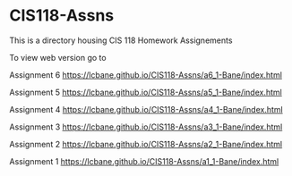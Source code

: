 # CIS118-Assns
This is a directory housing CIS 118 Homework Assignements

To view web version go to

Assignment 6 https://lcbane.github.io/CIS118-Assns/a6_1-Bane/index.html

Assignment 5 https://lcbane.github.io/CIS118-Assns/a5_1-Bane/index.html

Assignment 4 https://lcbane.github.io/CIS118-Assns/a4_1-Bane/index.html

Assignment 3 https://lcbane.github.io/CIS118-Assns/a3_1-Bane/index.html

Assignment 2 https://lcbane.github.io/CIS118-Assns/a2_1-Bane/index.html

Assignment 1 https://lcbane.github.io/CIS118-Assns/a1_1-Bane/index.html
